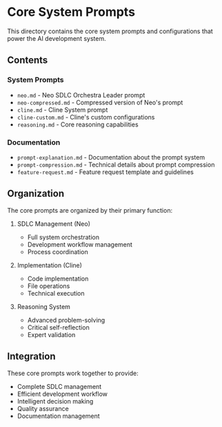 # Core System Prompts

This directory contains the core system prompts and configurations that power the AI development system.

## Contents

### System Prompts
- `neo.md` - Neo SDLC Orchestra Leader prompt
- `neo-compressed.md` - Compressed version of Neo's prompt
- `cline.md` - Cline System prompt
- `cline-custom.md` - Cline's custom configurations
- `reasoning.md` - Core reasoning capabilities

### Documentation
- `prompt-explanation.md` - Documentation about the prompt system
- `prompt-compression.md` - Technical details about prompt compression
- `feature-request.md` - Feature request template and guidelines

## Organization

The core prompts are organized by their primary function:

1. SDLC Management (Neo)
   - Full system orchestration
   - Development workflow management
   - Process coordination

2. Implementation (Cline)
   - Code implementation
   - File operations
   - Technical execution

3. Reasoning System
   - Advanced problem-solving
   - Critical self-reflection
   - Expert validation

## Integration

These core prompts work together to provide:
- Complete SDLC management
- Efficient development workflow
- Intelligent decision making
- Quality assurance
- Documentation management
